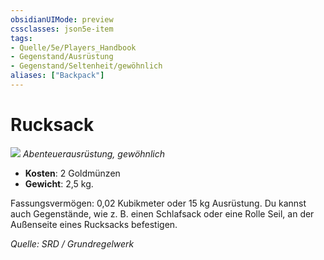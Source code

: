 ```yaml
---
obsidianUIMode: preview
cssclasses: json5e-item
tags:
- Quelle/5e/Players_Handbook
- Gegenstand/Ausrüstung
- Gegenstand/Seltenheit/gewöhnlich
aliases: ["Backpack"]
---
```

# Rucksack
![](../../../99%20-%20Setup/Files/Bildersammlung/Symbolik/Gegenstände.webp#token)
*Abenteuerausrüstung, gewöhnlich*  

- **Kosten**: 2 Goldmünzen
- **Gewicht**: 2,5 kg.

Fassungsvermögen: 0,02 Kubikmeter oder 15 kg Ausrüstung. Du kannst auch Gegenstände, wie z. B. einen Schlafsack oder eine Rolle Seil, an der Außenseite eines Rucksacks befestigen.

*Quelle: SRD / Grundregelwerk*